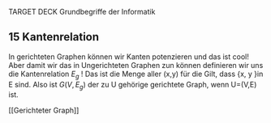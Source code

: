 TARGET DECK
Grundbegriffe der Informatik

15 Kantenrelation
---
In gerichteten Graphen können wir Kanten potenzieren und das ist cool! Aber damit wir das in Ungerichteten Graphen zun können definieren wir uns die Kantenrelation $E_g$ ! Das ist die Menge aller (x,y) für die Gilt, dass {x, y }in E sind. Also ist $G(V, E_g)$ der zu U gehörige gerichtete Graph, wenn U=(V,E) ist.
<!--ID: 1707248571993-->

[[Gerichteter Graph]]
